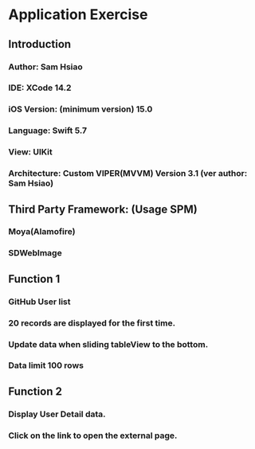 # Application Exercise

## Introduction
### Author: Sam Hsiao
### IDE: XCode 14.2
### iOS Version: (minimum version) 15.0
### Language: Swift 5.7
### View: UIKit
### Architecture: Custom VIPER(MVVM) Version 3.1 (ver author: Sam Hsiao)

## Third Party Framework: (Usage SPM)
### Moya(Alamofire)
### SDWebImage

## Function 1
### GitHub User list
### 20 records are displayed for the first time.
### Update data when sliding tableView to the bottom.
### Data limit 100 rows

## Function 2
### Display User Detail data.
### Click on the link to open the external page.
